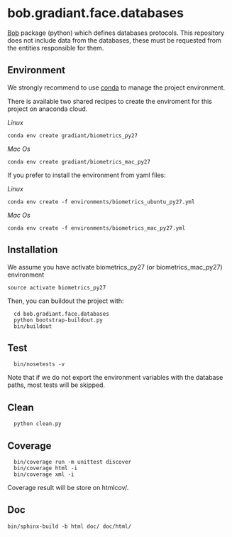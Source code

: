 # bob.gradiant.face.databases 

[Bob](https://www.idiap.ch/software/bob/) package (python) which defines databases protocols. This repository does not include data from the databases, these must be requested from the entities responsible for them.


## Environment

We strongly recommend to use [conda](https://conda.io/docs/) to manage the project environment.

There is available two shared recipes to create the enviroment for this project on anaconda cloud.

*Linux*
~~~
conda env create gradiant/biometrics_py27
~~~

*Mac Os*
~~~
conda env create gradiant/biometrics_mac_py27
~~~

If you prefer to install the environment from yaml files:

*Linux*
~~~
conda env create -f environments/biometrics_ubuntu_py27.yml
~~~

*Mac Os*
~~~
conda env create -f environments/biometrics_mac_py27.yml
~~~


## Installation

We assume you have activate biometrics_py27 (or biometrics_mac_py27) environment 

~~~
source activate biometrics_py27
~~~

Then, you can buildout the project with:

~~~
  cd bob.gradiant.face.databases 
  python bootstrap-buildout.py
  bin/buildout
~~~

## Test

~~~
  bin/nosetests -v
~~~

Note that if we do not export the environment variables with the database paths, most tests will be skipped.

## Clean

~~~
  python clean.py
~~~

## Coverage

~~~  
  bin/coverage run -m unittest discover
  bin/coverage html -i
  bin/coverage xml -i
~~~

Coverage result will be store on htmlcov/.

## Doc

~~~
bin/sphinx-build -b html doc/ doc/html/
~~~
